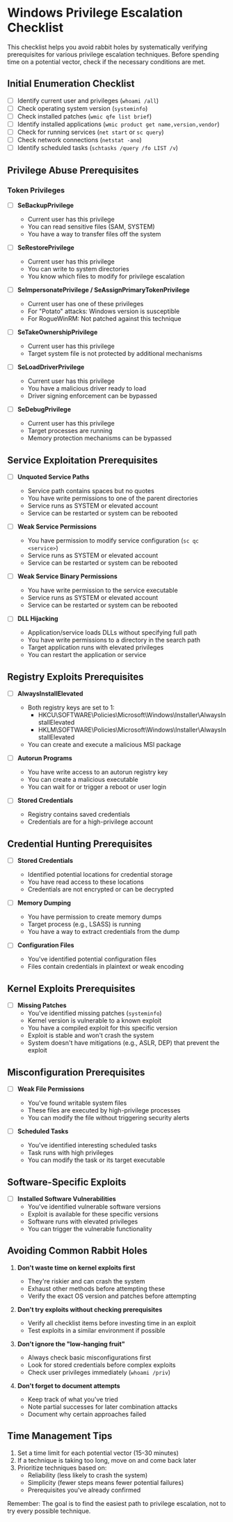 # Windows Privilege Escalation Checklist

This checklist helps you avoid rabbit holes by systematically verifying prerequisites for various privilege escalation techniques. Before spending time on a potential vector, check if the necessary conditions are met.

## Initial Enumeration Checklist

- [ ] Identify current user and privileges (`whoami /all`)
- [ ] Check operating system version (`systeminfo`)
- [ ] Check installed patches (`wmic qfe list brief`)
- [ ] Identify installed applications (`wmic product get name,version,vendor`)
- [ ] Check for running services (`net start` or `sc query`)
- [ ] Check network connections (`netstat -ano`)
- [ ] Identify scheduled tasks (`schtasks /query /fo LIST /v`)

## Privilege Abuse Prerequisites

### Token Privileges

- [ ] **SeBackupPrivilege**
  - Current user has this privilege
  - You can read sensitive files (SAM, SYSTEM)
  - You have a way to transfer files off the system

- [ ] **SeRestorePrivilege**
  - Current user has this privilege
  - You can write to system directories
  - You know which files to modify for privilege escalation

- [ ] **SeImpersonatePrivilege / SeAssignPrimaryTokenPrivilege**
  - Current user has one of these privileges
  - For "Potato" attacks: Windows version is susceptible
  - For RogueWinRM: Not patched against this technique

- [ ] **SeTakeOwnershipPrivilege**
  - Current user has this privilege
  - Target system file is not protected by additional mechanisms

- [ ] **SeLoadDriverPrivilege**
  - Current user has this privilege
  - You have a malicious driver ready to load
  - Driver signing enforcement can be bypassed

- [ ] **SeDebugPrivilege**
  - Current user has this privilege
  - Target processes are running
  - Memory protection mechanisms can be bypassed

## Service Exploitation Prerequisites

- [ ] **Unquoted Service Paths**
  - Service path contains spaces but no quotes
  - You have write permissions to one of the parent directories
  - Service runs as SYSTEM or elevated account
  - Service can be restarted or system can be rebooted

- [ ] **Weak Service Permissions**
  - You have permission to modify service configuration (`sc qc <service>`)
  - Service runs as SYSTEM or elevated account
  - Service can be restarted or system can be rebooted

- [ ] **Weak Service Binary Permissions**
  - You have write permission to the service executable
  - Service runs as SYSTEM or elevated account
  - Service can be restarted or system can be rebooted

- [ ] **DLL Hijacking**
  - Application/service loads DLLs without specifying full path
  - You have write permissions to a directory in the search path
  - Target application runs with elevated privileges
  - You can restart the application or service

## Registry Exploits Prerequisites

- [ ] **AlwaysInstallElevated**
  - Both registry keys are set to 1:
    - HKCU\SOFTWARE\Policies\Microsoft\Windows\Installer\AlwaysInstallElevated
    - HKLM\SOFTWARE\Policies\Microsoft\Windows\Installer\AlwaysInstallElevated
  - You can create and execute a malicious MSI package

- [ ] **Autorun Programs**
  - You have write access to an autorun registry key
  - You can create a malicious executable
  - You can wait for or trigger a reboot or user login

- [ ] **Stored Credentials**
  - Registry contains saved credentials
  - Credentials are for a high-privilege account

## Credential Hunting Prerequisites

- [ ] **Stored Credentials**
  - Identified potential locations for credential storage
  - You have read access to these locations
  - Credentials are not encrypted or can be decrypted

- [ ] **Memory Dumping**
  - You have permission to create memory dumps
  - Target process (e.g., LSASS) is running
  - You have a way to extract credentials from the dump

- [ ] **Configuration Files**
  - You've identified potential configuration files
  - Files contain credentials in plaintext or weak encoding

## Kernel Exploits Prerequisites

- [ ] **Missing Patches**
  - You've identified missing patches (`systeminfo`)
  - Kernel version is vulnerable to a known exploit
  - You have a compiled exploit for this specific version
  - Exploit is stable and won't crash the system
  - System doesn't have mitigations (e.g., ASLR, DEP) that prevent the exploit

## Misconfiguration Prerequisites

- [ ] **Weak File Permissions**
  - You've found writable system files
  - These files are executed by high-privilege processes
  - You can modify the file without triggering security alerts

- [ ] **Scheduled Tasks**
  - You've identified interesting scheduled tasks
  - Task runs with high privileges
  - You can modify the task or its target executable

## Software-Specific Exploits

- [ ] **Installed Software Vulnerabilities**
  - You've identified vulnerable software versions
  - Exploit is available for these specific versions
  - Software runs with elevated privileges
  - You can trigger the vulnerable functionality

## Avoiding Common Rabbit Holes

1. **Don't waste time on kernel exploits first**
   - They're riskier and can crash the system
   - Exhaust other methods before attempting these
   - Verify the exact OS version and patches before attempting

2. **Don't try exploits without checking prerequisites**
   - Verify all checklist items before investing time in an exploit
   - Test exploits in a similar environment if possible

3. **Don't ignore the "low-hanging fruit"**
   - Always check basic misconfigurations first
   - Look for stored credentials before complex exploits
   - Check user privileges immediately (`whoami /priv`)

4. **Don't forget to document attempts**
   - Keep track of what you've tried
   - Note partial successes for later combination attacks
   - Document why certain approaches failed

## Time Management Tips

1. Set a time limit for each potential vector (15-30 minutes)
2. If a technique is taking too long, move on and come back later
3. Prioritize techniques based on:
   - Reliability (less likely to crash the system)
   - Simplicity (fewer steps means fewer potential failures)
   - Prerequisites you've already confirmed

Remember: The goal is to find the easiest path to privilege escalation, not to try every possible technique. 